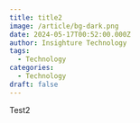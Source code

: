 ```yaml
---
title: title2
image: /article/bg-dark.png
date: 2024-05-17T00:52:00.000Z
author: Insighture Technology
tags:
  - Technology
categories:
  - Technology
draft: false
---
```

Test2
